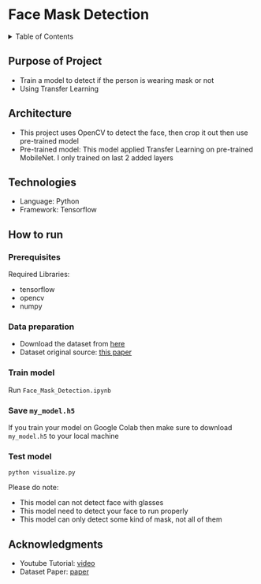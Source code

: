 # Face Mask Detection

<details>
  <summary>Table of Contents</summary>
  <ol>
    <li><a href="#purpose-of-project">Purpose of Project</a></li>
    <li><a href="#architecture">Architecture</a></li>
    <li><a href="#technologies">Technologies</a></li>
    <li><a href="#how-to-run">How to run</a></li>
    <li><a href="#acknowledgments">Acknowledgments</a></li>
  </ol>
</details>

## Purpose of Project

* Train a model to detect if the person is wearing mask or not
* Using Transfer Learning

## Architecture

* This project uses OpenCV to detect the face, then crop it out then use pre-trained model
* Pre-trained model: This model applied Transfer Learning on pre-trained MobileNet. I only trained on last 2 added layers

## Technologies

* Language: Python
* Framework: Tensorflow

## How to run

### Prerequisites

Required Libraries:
* tensorflow
* opencv
* numpy

### Data preparation

* Download the dataset from [here](https://drive.google.com/drive/folders/1-QhgkHW4wdsd37A8iEIfO7RYQY390WUN?usp=sharing)
* Dataset original source: [this paper](https://arxiv.org/abs/2008.08016)

### Train model

Run `Face_Mask_Detection.ipynb`

### Save `my_model.h5`

If you train your model on Google Colab then make sure to download `my_model.h5` to your local machine

### Test model
```
python visualize.py
```
Please do note:
* This model can not detect face with glasses
* This model need to detect your face to run properly
* This model can only detect some kind of mask, not all of them

## Acknowledgments

* Youtube Tutorial: [video](https://www.youtube.com/watch?v=FPRFYYMlhyw)
* Dataset Paper: [paper](https://arxiv.org/abs/2008.08016)
